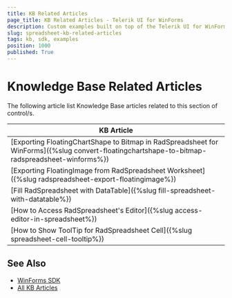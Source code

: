 ```yaml
---
title: KB Related Articles
page_title: KB Related Articles - Telerik UI for WinForms
description: Custom examples built on top of the Telerik UI for WinForms control.
slug: spreadsheet-kb-related-articles
tags: kb, sdk, examples
position: 1000
published: True
---
```


# Knowledge Base Related Articles

The following article list Knowledge Base articles related to this section of control/s.
<!--KB Articles Table-->

|KB Article|
|----|
|[Exporting FloatingChartShape to Bitmap in RadSpreadsheet for WinForms]({%slug convert-floatingchartshape-to-bitmap-radspreadsheet-winforms%})|
|[Exporting FloatingImage from RadSpreadsheet Worksheet]({%slug radspreadsheet-export-floatingimage%})|
|[Fill RadSpreadsheet with DataTable]({%slug fill-spreadsheet-with-datatable%})|
|[How to Access RadSpreadsheet's Editor]({%slug access-editor-in-spreadsheet%})|
|[How to Show ToolTip for RadSpreadsheet Cell]({%slug spreadsheet-cell-tooltip%})|

## See Also

* [WinForms SDK](https://github.com/telerik/winforms-sdk)
* [All KB Articles](https://docs.telerik.com/devtools/winforms/knowledge-base)
